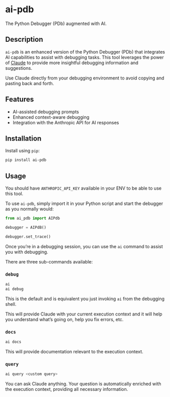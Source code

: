# ai-pdb

The Python Debugger (PDb) augmented with AI.

## Description

`ai-pdb` is an enhanced version of the Python Debugger (PDb) that integrates AI capabilities to assist with debugging tasks. This tool leverages the power of [Claude](https://claude.ai) to provide more insightful debugging information and suggestions.

Use Claude directly from your debugging environment to avoid copying and pasting back and forth.

## Features

- AI-assisted debugging prompts
- Enhanced context-aware debugging
- Integration with the Anthropic API for AI responses

## Installation

Install using `pip`:

```sh
pip install ai-pdb
```

## Usage

You should have `ANTHROPIC_API_KEY` available in your ENV to be able to use this tool.

To use `ai-pdb`, simply import it in your Python script and start the debugger as you normally would:

```python
from ai_pdb import AIPdb

debugger = AIPdB()

debugger.set_trace()
```

Once you’re in a debugging session, you can use the `ai` command to assist you with debugging.

There are three sub-commands available:

### `debug`

```sh
ai
ai debug
```

This is the default and is equivalent you just invoking `ai` from the debugging shell.

This will provide Claude with your current execution context and it will help you understand what’s going on, help you fix errors, etc.

### `docs`

```sh
ai docs
```

This will provide documentation relevant to the execution context.

### `query`

```sh
ai query <custom query>
```

You can ask Claude anything. Your question is automatically enriched with the execution context, providing all necessary information.
